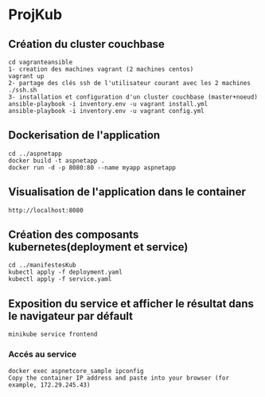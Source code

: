# ProjKub
## Création du cluster couchbase
```
cd vagranteansible 
1- creation des machines vagrant (2 machines centos)
vagrant up
2- partage des clés ssh de l'utilisateur courant avec les 2 machines
./ssh.sh 
3- installation et configuration d'un cluster couchbase (master+noeud)
ansible-playbook -i inventory.env -u vagrant install.yml
ansible-playbook -i inventory.env -u vagrant config.yml 
```
## Dockerisation de l'application
```
cd ../aspnetapp
docker build -t aspnetapp .
docker run -d -p 8080:80 --name myapp aspnetapp
```

## Visualisation de l'application dans le container
```
http://localhost:8080
```
## Création des composants kubernetes(deployment et service)
```
cd ../manifestesKub
kubectl apply -f deployment.yaml
kubectl apply -f service.yaml
```
## Exposition du service et afficher le résultat dans le navigateur par défault
```
minikube service frontend
```
### Accés au service 
```
docker exec aspnetcore_sample ipconfig
Copy the container IP address and paste into your browser (for example, 172.29.245.43)
```
